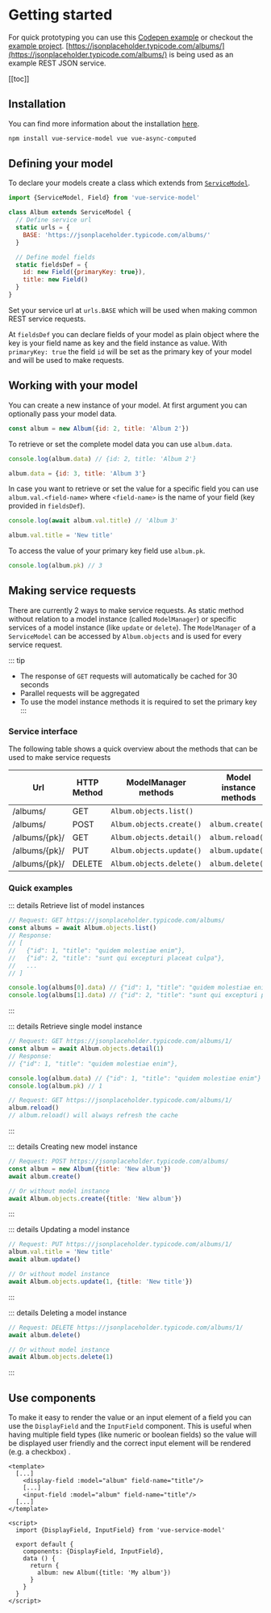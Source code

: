 # Getting started

For quick prototyping you can use this [Codepen example](https://codepen.io/freakzlike/pen/WNvWJXg) or checkout the [example project](https://github.com/freakzlike/vue-service-model-example).
[https://jsonplaceholder.typicode.com/albums/](https://jsonplaceholder.typicode.com/albums/) is being used as an example REST JSON service.

[[toc]]

## Installation

You can find more information about the installation [here](/guide/installation.html).

```sh
npm install vue-service-model vue vue-async-computed
```

## Defining your model

To declare your models create a class which extends from [`ServiceModel`](/guide/service-model.html).

```js
import {ServiceModel, Field} from 'vue-service-model'

class Album extends ServiceModel {
  // Define service url
  static urls = {
    BASE: 'https://jsonplaceholder.typicode.com/albums/'
  }

  // Define model fields
  static fieldsDef = {
    id: new Field({primaryKey: true}),
    title: new Field()
  }
}
```

Set your service url at `urls.BASE` which will be used when making common REST service requests.


At `fieldsDef` you can declare fields of your model as plain object where the key is your field name as key and the field instance as value.
With `primaryKey: true` the field `id` will be set as the primary key of your model and will be used to make requests.


## Working with your model

You can create a new instance of your model. At first argument you can optionally pass your model data.

```js
const album = new Album({id: 2, title: 'Album 2'})
```

To retrieve or set the complete model data you can use `album.data`.
```js
console.log(album.data) // {id: 2, title: 'Album 2'}

album.data = {id: 3, title: 'Album 3'}
```

In case you want to retrieve or set the value for a specific field you can use `album.val.<field-name>` where `<field-name>` is the name of your field (key provided in `fieldsDef`).

```js
console.log(await album.val.title) // 'Album 3'

album.val.title = 'New title'
```

To access the value of your primary key field use `album.pk`.
```js
console.log(album.pk) // 3
```

## Making service requests

There are currently 2 ways to make service requests. As static method without relation to a model instance (called `ModelManager`) or specific services of a model instance (like `update` or `delete`).
The `ModelManager` of a `ServiceModel` can be accessed by `Album.objects` and is used for every service request.

::: tip
* The response of `GET` requests will automatically be cached for 30 seconds
* Parallel requests will be aggregated
* To use the model instance methods it is required to set the primary key
:::

### Service interface

The following table shows a quick overview about the methods that can be used to make service requests 

| Url      | HTTP Method | ModelManager methods | Model instance methods |
| ------------ | ------ | -- | -- |
| /albums/      | GET    | `Album.objects.list()` |    |
| /albums/      | POST   | `Album.objects.create()` | `album.create()` |
| /albums/{pk}/ | GET    | `Album.objects.detail()` | `album.reload()` |
| /albums/{pk}/ | PUT    | `Album.objects.update()` | `album.update()` |
| /albums/{pk}/ | DELETE | `Album.objects.delete()` | `album.delete()` |

### Quick examples

::: details Retrieve list of model instances
```js
// Request: GET https://jsonplaceholder.typicode.com/albums/
const albums = await Album.objects.list()
// Response:
// [
//   {"id": 1, "title": "quidem molestiae enim"},
//   {"id": 2, "title": "sunt qui excepturi placeat culpa"},
//   ...
// ]

console.log(albums[0].data) // {"id": 1, "title": "quidem molestiae enim"}
console.log(albums[1].data) // {"id": 2, "title": "sunt qui excepturi placeat culpa"}
```
:::

::: details Retrieve single model instance
```js
// Request: GET https://jsonplaceholder.typicode.com/albums/1/
const album = await Album.objects.detail(1)
// Response:
// {"id": 1, "title": "quidem molestiae enim"},

console.log(album.data) // {"id": 1, "title": "quidem molestiae enim"}
console.log(album.pk) // 1

// Request: GET https://jsonplaceholder.typicode.com/albums/1/
album.reload()
// album.reload() will always refresh the cache
```
:::

::: details Creating new model instance
```js
// Request: POST https://jsonplaceholder.typicode.com/albums/
const album = new Album({title: 'New album'})
await album.create()

// Or without model instance
await Album.objects.create({title: 'New album'})
```
:::

::: details Updating a model instance
```js
// Request: PUT https://jsonplaceholder.typicode.com/albums/1/
album.val.title = 'New title'
await album.update()

// Or without model instance
await Album.objects.update(1, {title: 'New title'})
```
:::

::: details Deleting a model instance
```js
// Request: DELETE https://jsonplaceholder.typicode.com/albums/1/
await album.delete()

// Or without model instance
await Album.objects.delete(1)
```
:::

## Use components

To make it easy to render the value or an input element of a field you can use the `DisplayField` and the `InputField` component.
This is useful when having multiple field types (like numeric or boolean fields) so the value will be displayed user friendly and the correct input element will be rendered (e.g. a checkbox) .

```vue
<template>
  [...]
    <display-field :model="album" field-name="title"/>
    [...]
    <input-field :model="album" field-name="title"/>
  [...]
</template>

<script>
  import {DisplayField, InputField} from 'vue-service-model'

  export default {
    components: {DisplayField, InputField},
    data () {
      return {
        album: new Album({title: 'My album'})
      }  
    }
  }
</script>
```